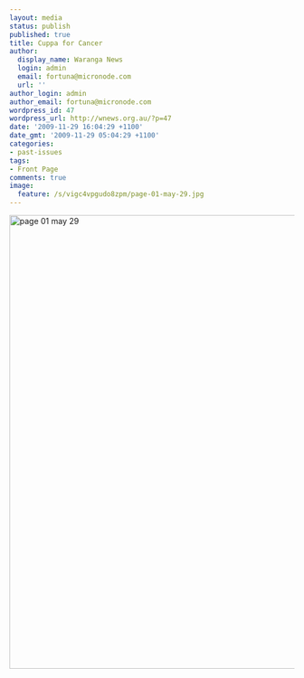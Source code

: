 ```yaml
---
layout: media
status: publish
published: true
title: Cuppa for Cancer
author:
  display_name: Waranga News
  login: admin
  email: fortuna@micronode.com
  url: ''
author_login: admin
author_email: fortuna@micronode.com
wordpress_id: 47
wordpress_url: http://wnews.org.au/?p=47
date: '2009-11-29 16:04:29 +1100'
date_gmt: '2009-11-29 05:04:29 +1100'
categories:
- past-issues
tags:
- Front Page
comments: true
image:
  feature: /s/vigc4vpgudo8zpm/page-01-may-29.jpg
---
```


<a href="{{ site.url }}/images/2009/11/page-01-may-29.jpg"><img class="alignnone size-large wp-image-46" style="border: 0pt none;" title="page 01 may 29" src="{{ site.url }}/images/2009/11/page-01-may-29-703x1024.jpg" alt="page 01 may 29" width="552" height="803" /></a>
